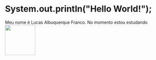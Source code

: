 #   System.out.println("Hello World!");

Meu nome é Lucas Albuquerque Franco. No momento estou estudando 
<img src="https://w1.pngwing.com/pngs/425/99/png-transparent-java-logo-programming-language-selenium-computer-software-java-class-file-computer-programming-software-developer-software-framework.png" width="100" height="100"></img>
